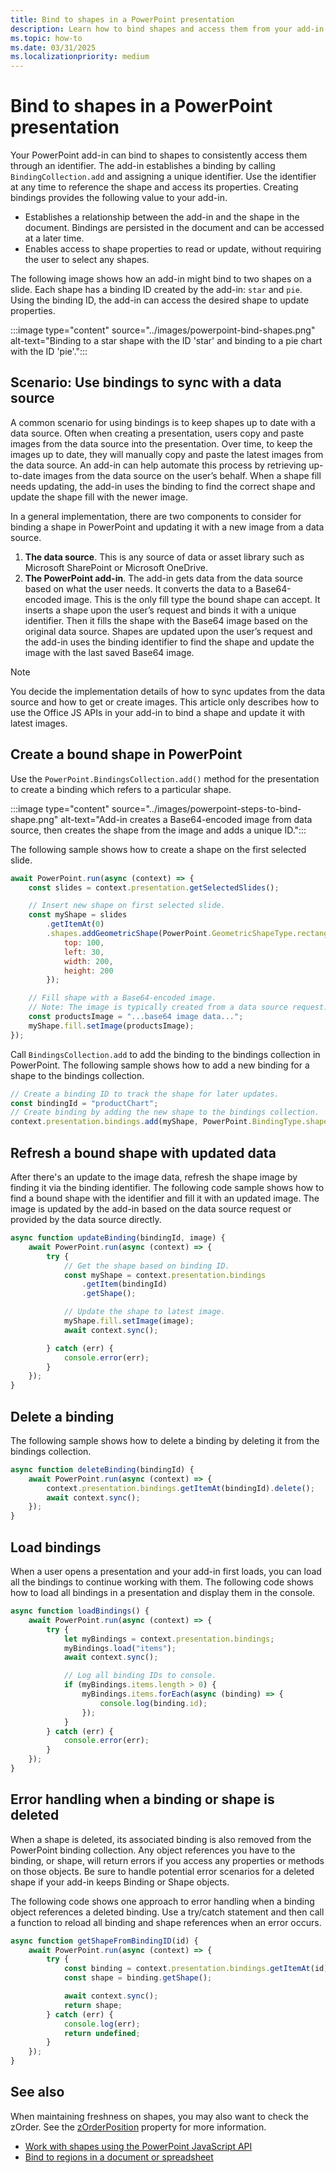 ```yaml
---
title: Bind to shapes in a PowerPoint presentation
description: Learn how to bind shapes and access them from your add-in to keep them up to date.
ms.topic: how-to
ms.date: 03/31/2025
ms.localizationpriority: medium
---
```


# Bind to shapes in a PowerPoint presentation

Your PowerPoint add-in can bind to shapes to consistently access them through an identifier. The add-in establishes a binding by calling `BindingCollection.add` and assigning a unique identifier. Use the identifier at any time to reference the shape and access its properties. Creating bindings provides the following value to your add-in.

- Establishes a relationship between the add-in and the shape in the document. Bindings are persisted in the document and can be accessed at a later time.
- Enables access to shape properties to read or update, without requiring the user to select any shapes.

The following image shows how an add-in might bind to two shapes on a slide. Each shape has a binding ID created by the add-in: `star` and `pie`. Using the binding ID, the add-in can access the desired shape to update properties.

:::image type="content" source="../images/powerpoint-bind-shapes.png" alt-text="Binding to a star shape with the ID 'star' and binding to a pie chart with the ID 'pie'.":::

## Scenario: Use bindings to sync with a data source

A common scenario for using bindings is to keep shapes up to date with a data source. Often when creating a presentation, users copy and paste images from the data source into the presentation. Over time, to keep the images up to date, they will manually copy and paste the latest images from the data source. An add-in can help automate this process by retrieving up-to-date images from the data source on the user’s behalf. When a shape fill needs updating, the add-in uses the binding to find the correct shape and update the shape fill with the newer image.

In a general implementation, there are two components to consider for binding a shape in PowerPoint and updating it with a new image from a data source.

1. **The data source**. This is any source of data or asset library such as Microsoft SharePoint or Microsoft OneDrive.  
1. **The PowerPoint add-in**. The add-in gets data from the data source based on what the user needs. It converts the data to a Base64-encoded image. This is the only fill type the bound shape can accept. It inserts a shape upon the user’s request and binds it with a unique identifier. Then it fills the shape with the Base64 image based on the original data source. Shapes are updated upon the user’s request and the add-in uses the binding identifier to find the shape and update the image with the last saved Base64 image.

> [!NOTE]
> You decide the implementation details of how to sync updates from the data source and how to get or create images. This article only describes how to use the Office JS APIs in your add-in to bind a shape and update it with latest images.

## Create a bound shape in PowerPoint

Use the `PowerPoint.BindingsCollection.add()` method for the presentation to create a binding which refers to a particular shape.

:::image type="content" source="../images/powerpoint-steps-to-bind-shape.png" alt-text="Add-in creates a Base64-encoded image from data source, then creates the shape from the image and adds a unique ID.":::

The following sample shows how to create a shape on the first selected slide.

```javascript
await PowerPoint.run(async (context) => {
    const slides = context.presentation.getSelectedSlides();

    // Insert new shape on first selected slide. 
    const myShape = slides
        .getItemAt(0)
        .shapes.addGeometricShape(PowerPoint.GeometricShapeType.rectangle, {
            top: 100,
            left: 30,
            width: 200,
            height: 200
        });

    // Fill shape with a Base64-encoded image. 
    // Note: The image is typically created from a data source request. 
    const productsImage = "...base64 image data...";
    myShape.fill.setImage(productsImage);
});
```

Call `BindingsCollection.add` to add the binding to the bindings collection in PowerPoint. The following sample shows how to add a new binding for a shape to the bindings collection.

```javascript
// Create a binding ID to track the shape for later updates. 
const bindingId = "productChart"; 
// Create binding by adding the new shape to the bindings collection. 
context.presentation.bindings.add(myShape, PowerPoint.BindingType.shape, bindingId); 
```

## Refresh a bound shape with updated data

After there's an update to the image data, refresh the shape image by finding it via the binding identifier. The following code sample shows how to find a bound shape with the identifier and fill it with an updated image. The image is updated by the add-in based on the data source request or provided by the data source directly.

```javascript
async function updateBinding(bindingId, image) {
    await PowerPoint.run(async (context) => {
        try {
            // Get the shape based on binding ID. 
            const myShape = context.presentation.bindings
                .getItem(bindingId)
                .getShape();

            // Update the shape to latest image. 
            myShape.fill.setImage(image);
            await context.sync();

        } catch (err) {
            console.error(err);
        }
    });
} 
```

## Delete a binding

The following sample shows how to delete a binding by deleting it from the bindings collection.

```javascript
async function deleteBinding(bindingId) {
    await PowerPoint.run(async (context) => {
        context.presentation.bindings.getItemAt(bindingId).delete();
        await context.sync();
    });
}
```

## Load bindings

When a user opens a presentation and your add-in first loads, you can load all the bindings to continue working with them. The following code shows how to load all bindings in a presentation and display them in the console.

```javascript
async function loadBindings() {
    await PowerPoint.run(async (context) => {
        try {
            let myBindings = context.presentation.bindings;
            myBindings.load("items");
            await context.sync();

            // Log all binding IDs to console.
            if (myBindings.items.length > 0) {
                myBindings.items.forEach(async (binding) => {
                    console.log(binding.id);
                });
            }
        } catch (err) {
            console.error(err);
        }
    });
}
```

## Error handling when a binding or shape is deleted

When a shape is deleted, its associated binding is also removed from the PowerPoint binding collection. Any object references you have to the binding, or shape, will return errors if you access any properties or methods on those objects. Be sure to handle potential error scenarios for a deleted shape if your add-in keeps Binding or Shape objects.

The following code shows one approach to error handling when a binding object references a deleted binding. Use a try/catch statement and then call a function to reload all binding and shape references when an error occurs.  

```javascript
async function getShapeFromBindingID(id) {
    await PowerPoint.run(async (context) => {
        try {
            const binding = context.presentation.bindings.getItemAt(id);
            const shape = binding.getShape();

            await context.sync();
            return shape;
        } catch (err) {
            console.log(err);
            return undefined;
        }
    });
}
```

## See also

When maintaining freshness on shapes, you may also want to check the zOrder. See the [zOrderPosition](/javascript/api/powerpoint/powerpoint.shape?view=powerpoint-js-preview&preserve-view=true) property for more information.

- [Work with shapes using the PowerPoint JavaScript API](shapes.md)
- [Bind to regions in a document or spreadsheet](../develop/bind-to-regions-in-a-document-or-spreadsheet.md)
